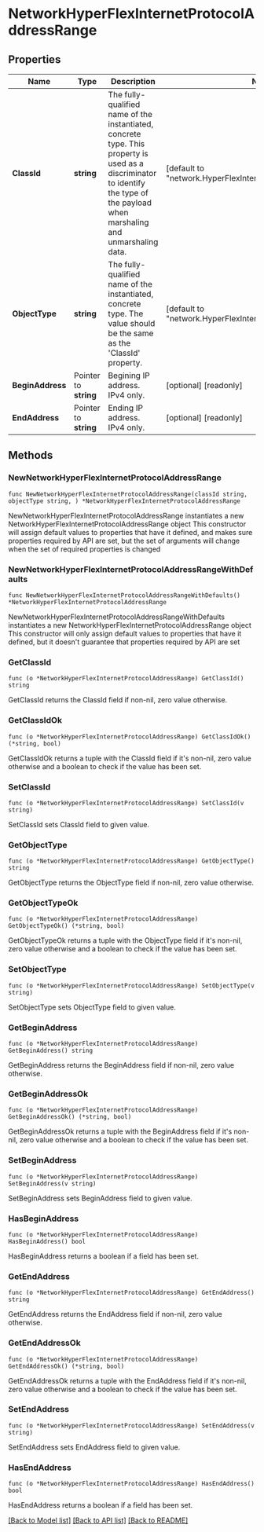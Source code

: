 # NetworkHyperFlexInternetProtocolAddressRange

## Properties

Name | Type | Description | Notes
------------ | ------------- | ------------- | -------------
**ClassId** | **string** | The fully-qualified name of the instantiated, concrete type. This property is used as a discriminator to identify the type of the payload when marshaling and unmarshaling data. | [default to "network.HyperFlexInternetProtocolAddressRange"]
**ObjectType** | **string** | The fully-qualified name of the instantiated, concrete type. The value should be the same as the &#39;ClassId&#39; property. | [default to "network.HyperFlexInternetProtocolAddressRange"]
**BeginAddress** | Pointer to **string** | Begining IP address. IPv4 only. | [optional] [readonly] 
**EndAddress** | Pointer to **string** | Ending IP address. IPv4 only. | [optional] [readonly] 

## Methods

### NewNetworkHyperFlexInternetProtocolAddressRange

`func NewNetworkHyperFlexInternetProtocolAddressRange(classId string, objectType string, ) *NetworkHyperFlexInternetProtocolAddressRange`

NewNetworkHyperFlexInternetProtocolAddressRange instantiates a new NetworkHyperFlexInternetProtocolAddressRange object
This constructor will assign default values to properties that have it defined,
and makes sure properties required by API are set, but the set of arguments
will change when the set of required properties is changed

### NewNetworkHyperFlexInternetProtocolAddressRangeWithDefaults

`func NewNetworkHyperFlexInternetProtocolAddressRangeWithDefaults() *NetworkHyperFlexInternetProtocolAddressRange`

NewNetworkHyperFlexInternetProtocolAddressRangeWithDefaults instantiates a new NetworkHyperFlexInternetProtocolAddressRange object
This constructor will only assign default values to properties that have it defined,
but it doesn't guarantee that properties required by API are set

### GetClassId

`func (o *NetworkHyperFlexInternetProtocolAddressRange) GetClassId() string`

GetClassId returns the ClassId field if non-nil, zero value otherwise.

### GetClassIdOk

`func (o *NetworkHyperFlexInternetProtocolAddressRange) GetClassIdOk() (*string, bool)`

GetClassIdOk returns a tuple with the ClassId field if it's non-nil, zero value otherwise
and a boolean to check if the value has been set.

### SetClassId

`func (o *NetworkHyperFlexInternetProtocolAddressRange) SetClassId(v string)`

SetClassId sets ClassId field to given value.


### GetObjectType

`func (o *NetworkHyperFlexInternetProtocolAddressRange) GetObjectType() string`

GetObjectType returns the ObjectType field if non-nil, zero value otherwise.

### GetObjectTypeOk

`func (o *NetworkHyperFlexInternetProtocolAddressRange) GetObjectTypeOk() (*string, bool)`

GetObjectTypeOk returns a tuple with the ObjectType field if it's non-nil, zero value otherwise
and a boolean to check if the value has been set.

### SetObjectType

`func (o *NetworkHyperFlexInternetProtocolAddressRange) SetObjectType(v string)`

SetObjectType sets ObjectType field to given value.


### GetBeginAddress

`func (o *NetworkHyperFlexInternetProtocolAddressRange) GetBeginAddress() string`

GetBeginAddress returns the BeginAddress field if non-nil, zero value otherwise.

### GetBeginAddressOk

`func (o *NetworkHyperFlexInternetProtocolAddressRange) GetBeginAddressOk() (*string, bool)`

GetBeginAddressOk returns a tuple with the BeginAddress field if it's non-nil, zero value otherwise
and a boolean to check if the value has been set.

### SetBeginAddress

`func (o *NetworkHyperFlexInternetProtocolAddressRange) SetBeginAddress(v string)`

SetBeginAddress sets BeginAddress field to given value.

### HasBeginAddress

`func (o *NetworkHyperFlexInternetProtocolAddressRange) HasBeginAddress() bool`

HasBeginAddress returns a boolean if a field has been set.

### GetEndAddress

`func (o *NetworkHyperFlexInternetProtocolAddressRange) GetEndAddress() string`

GetEndAddress returns the EndAddress field if non-nil, zero value otherwise.

### GetEndAddressOk

`func (o *NetworkHyperFlexInternetProtocolAddressRange) GetEndAddressOk() (*string, bool)`

GetEndAddressOk returns a tuple with the EndAddress field if it's non-nil, zero value otherwise
and a boolean to check if the value has been set.

### SetEndAddress

`func (o *NetworkHyperFlexInternetProtocolAddressRange) SetEndAddress(v string)`

SetEndAddress sets EndAddress field to given value.

### HasEndAddress

`func (o *NetworkHyperFlexInternetProtocolAddressRange) HasEndAddress() bool`

HasEndAddress returns a boolean if a field has been set.


[[Back to Model list]](../README.md#documentation-for-models) [[Back to API list]](../README.md#documentation-for-api-endpoints) [[Back to README]](../README.md)


